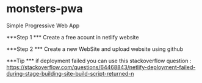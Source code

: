 # monsters-pwa

Simple Progressive Web App 



***Step 1 ***
Create a free acount in netlify website 

***Step 2 ***
Create a new WebSite and upload website using github

***Tip ***
if deployment failed you can use this stackoverflow question :
https://stackoverflow.com/questions/64468843/netlify-deployment-failed-during-stage-building-site-build-script-returned-n




